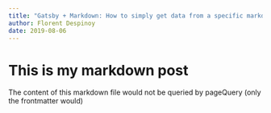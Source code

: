 ```yaml
---
title: "Gatsby + Markdown: How to simply get data from a specific markdown in a single page?"
author: Florent Despinoy
date: 2019-08-06
---
```


# This is my markdown post

The content of this markdown file would not be queried by pageQuery (only the frontmatter would)